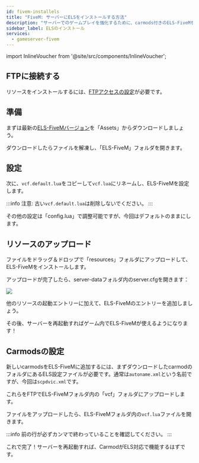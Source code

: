 ```yaml
---
id: fivem-installels
title: "FiveM: サーバーにELSをインストールする方法"
description: "サーバーでのゲームプレイを強化するために、carmods付きのELS-FiveMをセットアップして有効化する方法をチェック → 今すぐ詳しく見る"
sidebar_label: ELSのインストール
services:
  - gameserver-fivem
---
```


import InlineVoucher from '@site/src/components/InlineVoucher';

<InlineVoucher />

## FTPに接続する

リソースをインストールするには、[FTPアクセスの設定](gameserver-ftpaccess.md)が必要です。

## 準備

まずは最新の[ELS-FiveMバージョン](https://github.com/MrDaGree/ELS-FiveM/releases/latest)を「Assets」からダウンロードしましょう。

ダウンロードしたらファイルを解凍し、「ELS-FiveM」フォルダを開きます。

## 設定

次に、`vcf.default.lua`をコピーして`vcf.lua`にリネームし、ELS-FiveMを設定します。

:::info
注意: 古い`vcf.default.lua`は削除しないでください。
:::

その他の設定は「config.lua」で調整可能ですが、今回はデフォルトのままにします。

## リソースのアップロード

ファイルをドラッグ＆ドロップで「resources」フォルダにアップロードして、ELS-FiveMをインストールします。

アップロードが完了したら、server-dataフォルダ内のserver.cfgを開きます：

![](https://screensaver01.zap-hosting.com/index.php/s/6AfsTS6wyy9REFB/preview)

他のリソースの起動エントリーに加えて、ELS-FiveMのエントリーを追加しましょう。

その後、サーバーを再起動すればゲーム内でELS-FiveMが使えるようになります！

## Carmodsの設定

新しいcarmodsをELS-FiveMに追加するには、まずダウンロードしたcarmodのフォルダにあるELS設定ファイルが必要です。通常は`autoname.xml`という名前ですが、今回は`scpdvic.xml`です。

これらをFTPでELS-FiveMフォルダ内の「vcf」フォルダにアップロードします。

ファイルをアップロードしたら、ELS-FiveMフォルダ内の`vcf.lua`ファイルを開きます。

:::info
前の行が必ずカンマで終わっていることを確認してください。
:::

これで完了！サーバーを再起動すれば、CarmodがELS対応で機能するはずです。

<InlineVoucher />